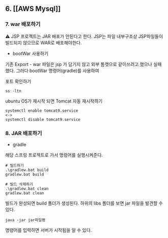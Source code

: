 

## 6. [[AWS Mysql]]

### 7. war 배포하기

⚠️ JSP 프로젝트는 JAR 배포가 안된다고 한다. 
JSP는 파일 내부구조상 JSP파일들이 빌드되지 않으므로 WAR로 배포해야한다.

- bootWar 사용하기

기존 Export - war 파일은 jsp 가 담기지 않고 외부 톰캣으로 같이쓰려고 했으나 실패했다. 그러다 bootWar 명령어(gradle)를 사용하여




포트 확인하기

```
ss -ltn
```

ubuntu OS가 재시작 되면 Tomcat 자동 재시작하기

```
systemctl enable tomcat9.service
<->
systemctl disable tomcat9.service
```














### 8. JAR 배포하기

- gradle

해당 스프링 프로젝트로 가서 명령어를 실행시켜준다.

```shell
# 빌드하기
.\gradlew.bat build
gradlew.bat build

# 빌드 삭제하기
.\gradlew.bat clean
gradlew.bat clean
```

빌드가 완성되면  build 폴더가 생성된다. 하위의 libs 폴더를 보면 jar 파일을 발견할 수 있다.

```
java -jar jar파일명
```

명령어를 입력하면 서버가 시작됨을 알 수 있다.

